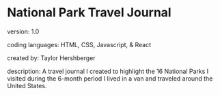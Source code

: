 # National Park Travel Journal

version: 1.0

coding languages: HTML, CSS, Javascript, & React

created by: Taylor Hershberger

description: A travel journal I created to highlight the 16 National Parks I visited during the 6-month period I lived in a van and traveled around the United States. 
